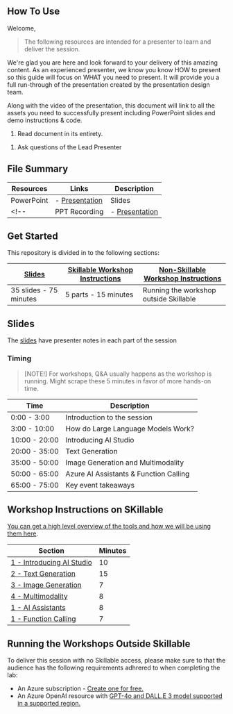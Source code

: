 ## How To Use

Welcome,

> The following resources are intended for a presenter to learn and deliver the session.

We're glad you are here and look forward to your delivery of this amazing content. As an experienced presenter, we know you know HOW to present so this guide will focus on WHAT you need to present. It will provide you a full run-through of the presentation created by the presentation design team. 

Along with the video of the presentation, this document will link to all the assets you need to successfully present including PowerPoint slides and demo instructions &
code.

1.  Read document in its entirety.
<!-- 1.  Watch the video presentation -->
1.  Ask questions of the Lead Presenter

## File Summary

| Resources          | Links                            | Description |
|-------------------|----------------------------------|-------------------|
| PowerPoint        | - [Presentation](https://aka.ms/AAryqzi) | Slides |
<!-- | PPT Recording     | - [Presentation]() | Video Recording of the PowerPoint slides with no audio | -->

## Get Started

This repository is divided in to the following sections:

| [Slides](https://aka.ms/AAryqzi) | [Skillable Workshop Instructions](/lab/Skillable%20Workshop%20Instructions/00_Introduction.md) | [Non-Skillable Workshop Instructions](/lab/README.md) | 
|-------------------|---------------------------|--------------------------------------
| 35 slides - 75 minutes| 5 parts - 15 minutes | Running the workshop outside Skillable |

## Slides

The [slides](https://aka.ms/AAryqzi) have presenter notes in each part of the session

### Timing

> [NOTE!]
>  For workshops, Q&A usually happens as the workshop is running. Might scrape these 5 minutes in favor of more hands-on time.​

| Time        | Description 
--------------|-------------
0:00 - 3:00   | Introduction to the session 
3:00 - 10:00  | How do Large Language Models Work? 
10:00 - 20:00 | Introducing AI Studio
20:00 - 35:00 | Text Generation
35:00 - 50:00 | Image Generation and Multimodality
50:00 - 65:00 | Azure AI Assistants & Function Calling
65:00 - 75:00 | Key event takeaways

## Workshop Instructions on SKillable

[You can get a high level overview of the tools and how we will be using them here](/lab/Skillable%20Workshop%20Instructions/01_Set_up.md).

| Section | Minutes | 
-------------------------------------------------------------------------------------------------------|---------|
|  [1 - Introducing AI Studio](/lab/Skillable%20Workshop%20Instructions/01_Set_up.md) | 10       | 
|  [2 - Text Generation](/lab/Skillable%20Workshop%20Instructions/02_Text_Generation.md) | 15   |
|  [3 - Image Generation](/lab/Skillable%20Workshop%20Instructions/03_Image_Generation.md) | 7   | [Link]() | 15       | 
|  [4 - Multimodality](/lab/Skillable%20Workshop%20Instructions/04_Multimodal_Interfaces.md) | 8  | 
|  [1 - AI Assistants](/lab/Skillable%20Workshop%20Instructions/05_AI_Assistants.md) | 8   | 
|  [1 - Function Calling](/lab/Skillable%20Workshop%20Instructions/06_Function_Calling.md) | 7  | [Link]()  |

## Running the Workshops Outside Skillable

To deliver this session with no Skillable access, please make sure to that the audience has the following requirements adhrered to when completing the lab:

- An Azure subscription - [Create one for free.](https://azure.microsoft.com/free/cognitive-services?WT.mc_id=aiml-132569-bethanycheum)
- An Azure OpenAI resource with [GPT-4o and DALL.E 3 model supported in a supported region.](https://learn.microsoft.com/en-us/azure/ai-services/openai/concepts/models#assistants-preview?WT.mc_id=aiml-132569-bethanycheum)
